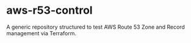 # aws-r53-control
A generic repository structured to test AWS Route 53 Zone and Record management via Terraform.
